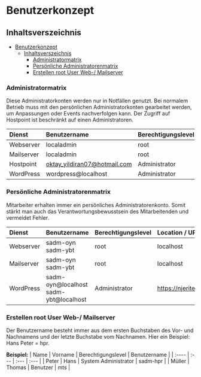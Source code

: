 # Benutzerkonzept

## Inhaltsverszeichnis

- [Benutzerkonzept](#benutzerkonzept)
  - [Inhaltsverszeichnis](#inhaltsverszeichnis)
    - [Administratormatrix](#administratormatrix)
    - [Persönliche Administratorenmatrix](#persönliche-administratorenmatrix)
    - [Erstellen root User Web-/ Mailserver](#erstellen-root-user-web--mailserver)

### Administratormatrix 

Diese Administratorkonten werden nur in Notfällen genutzt. Bei normalem Betrieb muss mit den persönlichen Administratorkonten gearbeitet werden, um Anpassungen oder Events nachverfolgen kann. Der Zugriff auf Hostpoint ist beschränkt auf einen Administratoren.

| Dienst | Benutzername | Berechtigungslevel | Location / URL |
| :---- | :--- | :--- | :--- |
| Webserver | localadmin | root | localhost |
| Mailserver | localadmin | root | localhost |
| Hostpoint | oktay_yildiran07@hotmail.com | Administrator | https://admin.hostpoint.ch/customer/Auth/Login |
| WordPress | wordpress@localhost | Administrator | https://njeritech.ch |


### Persönliche Administratorenmatrix

Mitarbeiter erhalten immer ein persönliches Administratorenkonto. Somit stärkt man auch das Verantwortungsbewusstsein des Mitarbeitenden und vermeidet Fehler.

| Dienst | Benutzername | Berechtigungslevel | Location / URL |
| :---- | :--- | :--- | :--- |
| Webserver | sadm-oyn <br> sadm-ybt | root | localhost |
| Mailserver | sadm-oyn <br> sadm-ybt | root | localhost |
| WordPress | sadm-oyn@localhost <br> sadm-ybt@localhost | Administrator | https://njeritech.ch |

### Erstellen root User Web-/ Mailserver

Der Benutzername besteht immer aus dem ersten Buchstaben des Vor- und Nachnamens und der letzte Buchstabe vom Nachnamen. Hier ein Beispiel: Hans Peter = hpr.

**Beispiel:**
| Name | Vorname | Berechtigungslevel | Benutzername |
| :---- | :--- | :--- | :--- |
| Peter | Hans | System Administrator | sadm-hpr |
| Müller | Thomas | Benutzer | mts |